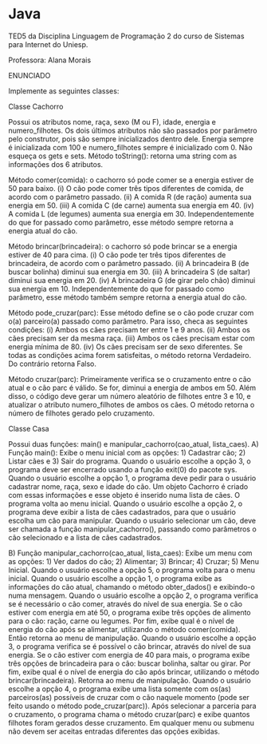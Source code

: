 # Java
TED5 da Disciplina Linguagem de Programação 2 do curso de Sistemas para Internet do Uniesp.

Professora: Alana Morais

ENUNCIADO

Implemente as seguintes classes:

Classe Cachorro

Possui os atributos nome, raça, sexo (M ou F), idade, energia e numero_filhotes. Os dois últimos atributos não são passados por parâmetro pelo construtor, pois são sempre inicializados dentro dele. Energia sempre é inicializada com 100 e numero_filhotes sempre é inicializado com 0. Não esqueça os gets e sets.
Método toString(): retorna uma string com as informações dos 6 atributos.

Método comer(comida): o cachorro só pode comer se a energia estiver de 50 para baixo. (i) O cão pode comer três tipos diferentes de comida, de acordo com o parâmetro passado. (ii) A comida R (de ração) aumenta sua energia em 50. (iii) A comida C (de carne) aumenta sua energia em 40. (iv) A comida L (de legumes) aumenta sua energia em 30. Independentemente do que for passado como parâmetro, esse método sempre retorna a energia atual do cão.

Método brincar(brincadeira): o cachorro só pode brincar se a energia estiver de 40 para cima. (i) O cão pode ter três tipos diferentes de brincadeira, de acordo com o parâmetro passado. (ii) A brincadeira B (de buscar bolinha) diminui sua energia em 30. (iii) A brincadeira S (de saltar) diminui sua energia em 20. (iv) A brincadeira G (de girar pelo chão) diminui sua energia em 10. Independentemente do que for passado como parâmetro, esse método também sempre retorna a energia atual do cão.

Método pode_cruzar(parc): Esse método define se o cão pode cruzar com o(a) parceiro(a) passado como parâmetro. Para isso, checa as seguintes condições: (i) Ambos os cães precisam ter entre 1 e 9 anos. (ii) Ambos os cães precisam ser da mesma raça. (iii) Ambos os cães precisam estar com energia mínima de 80. (iv) Os cães precisam ser de sexo diferentes. Se todas as condições acima forem satisfeitas, o método retorna Verdadeiro. Do contrário retorna Falso.

Método cruzar(parc): Primeiramente verifica se o cruzamento entre o cão atual e o cão parc é válido. Se for, diminui a energia de ambos em 50. Além disso, o código deve gerar um número aleatório de filhotes entre 3 e 10, e atualizar o atributo numero_filhotes de ambos os cães. O método retorna o número de filhotes gerado pelo cruzamento.

Classe Casa

Possui duas funções: main() e manipular_cachorro(cao_atual, lista_caes).
A) Função main(): Exibe o menu inicial com as opções:       1) Cadastrar cão;       2) Listar cães e       3) Sair do programa.  Quando o usuário escolhe a opção 3, o programa deve ser encerrado usando a função exit(0) do pacote sys. Quando o usuário escolhe a opção 1, o programa deve pedir para o usuário cadastrar nome, raça, sexo e idade do cão. Um objeto Cachorro é criado com essas informações e esse objeto é inserido numa lista de cães. O programa volta ao menu inicial. Quando o usuário escolhe a opção 2, o programa deve exibir a lista de cães cadastrados, para que o usuário escolha um cão para manipular. Quando o usuário selecionar um cão, deve ser chamada a função manipular_cachorro(), passando como parâmetros o cão selecionado e a lista de cães cadastrados.

B) Função manipular_cachorro(cao_atual, lista_caes): Exibe um menu com as opções: 1) Ver dados do cão; 2) Alimentar; 3) Brincar; 4) Cruzar; 5) Menu Inicial.
Quando o usuário escolhe a opção 5, o programa volta para o menu inicial.
Quando o usuário escolhe a opção 1, o programa exibe as informações do cão atual, chamando o método obter_dados() e exibindo-o numa mensagem.
Quando o usuário escolhe a opção 2, o programa verifica se é necessário o cão comer, através do nível de sua energia. Se o cão estiver com energia em até 50, o programa exibe três opções de alimento para o cão: ração, carne ou legumes. Por fim, exibe qual é o nível de energia do cão após se alimentar, utilizando o método comer(comida). Então retorna ao menu de manipulação.
Quando o usuário escolhe a opção 3, o programa verifica se é possível o cão brincar, através do nível de sua energia. Se o cão estiver com energia de 40 para mais, o programa exibe três opções de brincadeira para o cão: buscar bolinha, saltar ou girar. Por fim, exibe qual é o nível de energia do cão após brincar, utilizando o método brincar(brincadeira). Retorna ao menu de manipulação.
Quando o usuário escolhe a opção 4, o programa exibe uma lista somente com os(as) parceiros(as) possíveis de cruzar com o cão naquele momento (pode ser feito usando o método pode_cruzar(parc)). Após selecionar a parceria para o cruzamento, o programa chama o método cruzar(parc) e exibe quantos filhotes foram gerados desse cruzamento.
Em qualquer menu ou submenu não devem ser aceitas entradas diferentes das opções exibidas.
